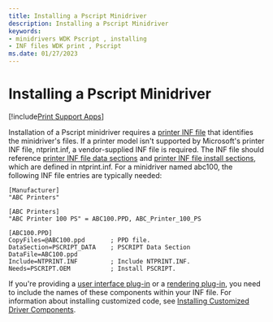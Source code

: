 ```yaml
---
title: Installing a Pscript Minidriver
description: Installing a Pscript Minidriver
keywords:
- minidrivers WDK Pscript , installing
- INF files WDK print , Pscript
ms.date: 01/27/2023
---
```


# Installing a Pscript Minidriver

[!include[Print Support Apps](../includes/print-support-apps.md)]

Installation of a Pscript minidriver requires a [printer INF file](printer-inf-files.md) that identifies the minidriver's files. If a printer model isn't supported by Microsoft's printer INF file, ntprint.inf, a vendor-supplied INF file is required. The INF file should reference [printer INF file data sections](printer-inf-file-data-sections.md) and [printer INF file install sections](printer-inf-file-install-sections.md), which are defined in ntprint.inf. For a minidriver named abc100, the following INF file entries are typically needed:

```inf
[Manufacturer]
"ABC Printers"
 
[ABC Printers]
"ABC Printer 100 PS" = ABC100.PPD, ABC_Printer_100_PS
 
[ABC100.PPD]
CopyFiles=@ABC100.ppd       ; PPD file.
DataSection=PSCRIPT_DATA    ; PSCRIPT Data Section
DataFile=ABC100.ppd
Include=NTPRINT.INF         ; Include NTPRINT.INF.
Needs=PSCRIPT.OEM           ; Install PSCRIPT.
```

If you're providing a [user interface plug-in](user-interface-plug-ins.md) or a [rendering plug-in](rendering-plug-ins.md), you need to include the names of these components within your INF file. For information about installing customized code, see [Installing Customized Driver Components](installing-customized-driver-components.md).

